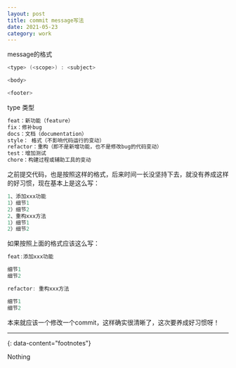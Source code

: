 ```yaml
---
layout: post
title: commit message写法
date: 2021-05-23
category: work
---
```


message的格式  

```c
<type> (<scope>) : <subject>

<body>

<footer>
```

type 类型

```c
feat：新功能（feature）
fix：修补bug
docs：文档（documentation）
style： 格式（不影响代码运行的变动）
refactor：重构（即不是新增功能，也不是修改bug的代码变动）
test：增加测试
chore：构建过程或辅助工具的变动
```

之前提交代码，也是按照这样的格式，后来时间一长没坚持下去，就没有养成这样的好习惯，现在基本上是这么写： 

```c
1、添加xxx功能
1）细节1
2）细节2
2、重构xxx方法
1）细节1
2）细节2
```

如果按照上面的格式应该这么写：

```c
feat:添加xxx功能

细节1
细节2
```

```c
refactor: 重构xxx方法

细节1
细节2
```

本来就应该一个修改一个commit，这样确实很清晰了，这次要养成好习惯呀！  

---
{: data-content="footnotes"}

Nothing  

